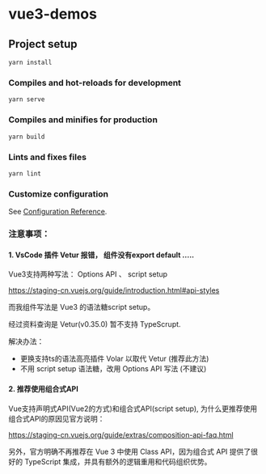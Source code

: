 # vue3-demos

## Project setup
```
yarn install
```

### Compiles and hot-reloads for development
```
yarn serve
```

### Compiles and minifies for production
```
yarn build
```

### Lints and fixes files
```
yarn lint
```

### Customize configuration
See [Configuration Reference](https://cli.vuejs.org/config/).


### 注意事项：
#### 1. VsCode 插件 Vetur 报错， 组件没有export default .....

Vue3支持两种写法： Options API 、 script setup

https://staging-cn.vuejs.org/guide/introduction.html#api-styles

而我组件写法是 Vue3 的语法糖script setup。

经过资料查询是 Vetur(v0.35.0) 暂不支持 TypeScrupt.

解决办法：
- 更换支持ts的语法高亮插件 Volar 以取代 Vetur (推荐此方法)
- 不用 script setup 语法糖，改用 Options API 写法 (不建议)

#### 2. 推荐使用组合式API
Vue支持声明式API(Vue2的方式)和组合式API(script setup), 为什么更推荐使用组合式API的原因见官方说明：

https://staging-cn.vuejs.org/guide/extras/composition-api-faq.html

另外，官方明确不再推荐在 Vue 3 中使用 Class API，因为组合式 API 提供了很好的 TypeScript 集成，并具有额外的逻辑重用和代码组织优势。
